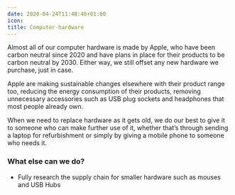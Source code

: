 ```yaml
---
date: 2020-04-24T11:48:46+01:00
icon:
title: Computer-hardware
---
```

<p>Almost all of our computer hardware is made by Apple, who have been carbon neutral since 2020 and have plans in place for their products to be carbon neutral by 2030. Either way, we still offset any new hardware we purchase, just in case.<br/></p>
<p>Apple are making sustainable changes elsewhere with their product range too, reducing the energy consumption of their products, removing unnecessary accessories such as USB plug sockets and headphones that most people already own.</p>
<p>When we need to replace hardware as it gets old, we do our best to give it to someone who can make further use of it, whether that’s through sending a laptop for refurbishment or simply by giving a mobile phone to someone who needs it.</p>
<h3>What else can we do?</h3>
<ul><li>Fully research the supply chain for smaller hardware such as mouses and USB Hubs</li></ul>

